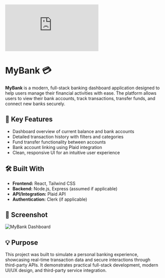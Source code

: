 ![image alt](https://github.com/saadbindawlat/MyBank/blob/a8eed46910a9ccc43d3bc4bb2d9e6439cac7aecb/public/icons/Untitled.design.1.pdf)


# MyBank 💳

**MyBank** is a modern, full-stack banking dashboard application designed to help users manage their financial activities with ease. The platform allows users to view their bank accounts, track transactions, transfer funds, and connect new banks securely.

## 📌 Key Features

- Dashboard overview of current balance and bank accounts
- Detailed transaction history with filters and categories
- Fund transfer functionality between accounts
- Bank account linking using Plaid integration
- Clean, responsive UI for an intuitive user experience

## 🛠️ Built With

- **Frontend:** React, Tailwind CSS
- **Backend:** Node.js, Express (assumed if applicable)
- **API/Integration:** Plaid API
- **Authentication:** Clerk (if applicable)

## 📸 Screenshot

![MyBank Dashboard](./screenshot.png)

## 💡 Purpose

This project was built to simulate a personal banking experience, showcasing real-time transaction data and secure interactions through third-party APIs. It demonstrates practical full-stack development, modern UI/UX design, and third-party service integration.


